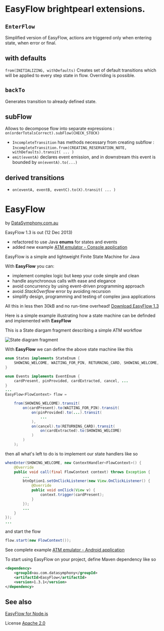 # EasyFlow brightpearl extensions.

## `EnterFlow`

Simplified version of EasyFlow, actions are triggered only when entering state, when error or final.

## with defaults

`from(INITIALIZING, withDefaults)`
Creates set of default transitions which will be applied to every step state in flow.
Overriding is possible.

## `backTo`

Generates transition to already defined state.

## subFlow

Allows to decompose flow into separate expressions : `on(orderTotalsCorrect).subFlow(CHECK_STOCK)` 
- `IncompleteTransition` has methods necessary from creating subflow : `IncompleteTransition.from(CREATING_RESERVATION_NOTE, withDefaults).transit( ... )`
- `emit(eventA)` declares event emission, and in downstream this event is bounded by `on(eventA).to(...)`

## derived transitions

- `on(eventA, eventB, eventC).to(X).transit( ... )` 

EasyFlow
========
by [DataSymphony.com.au](http://datasymphony.com.au/)

EasyFlow 1.3 is out (12 Dec 2013)
* refactored to use Java **enums** for states and events
* added new example [ATM emulator - Console application](http://datasymphony.com.au/?wpdmact=process&did=OC5ob3RsaW5r)

EasyFlow is a simple and lightweight Finite State Machine for Java

With **EasyFlow** you can:
* implement complex logic but keep your code simple and clean
* handle asynchronous calls with ease and elegance
* avoid concurrency by using event-driven programming approach
* avoid *StackOverflow* error by avoiding recursion
* simplify design, programming and testing of complex java applications

All this in less then 30kB and no run-time overhead!
[Download EasyFlow 1.3](http://datasymphony.com.au/?wpdmact=process&did=Ny5ob3RsaW5r)

Here is a simple example illustrating how a state machine can be definded and implemented with **EasyFlow**

This is a State diargam fragment describing a simple ATM workflow

![State diagram fragment](http://datasymphony.com.au/wp-content/uploads/2013/04/atm_example.png)

With **EasyFlow** we can define the above state machine like this

```java
enum States implements StateEnum {
    SHOWING_WELCOME, WAITING_FOR_PIN, RETURNING_CARD, SHOWING_WELCOME, ...
}

enum Events implements EventEnum {
    cardPresent, pinProvided, cardExtracted, cancel, ...
}
...
EasyFlow<FlowContext> flow =

    from(SHOWING_WELCOME).transit(
        on(cardPresent).to(WAITING_FOR_PIN).transit(
            on(pinProvided).to(...).transit(
                ...
            ),
            on(cancel).to(RETURNING_CARD).transit(
                on(cardExtracted).to(SHOWING_WELCOME)
            )
        )
    );
```
then all what's left to do is to implement our state handlers like so
```java
whenEnter(SHOWING_WELCOME, new ContextHandler<FlowContext>() {
    @Override
    public void call(final FlowContext context) throws Exception {
        ...
        btnOption1.setOnClickListener(new View.OnClickListener() {
            @Override
            public void onClick(View v) {
                context.trigger(cardPresent);
            }
        });
        ...
    }
});
...
```
and start the flow
```java
flow.start(new FlowContext());
```
See complete example [ATM emulator - Android application](https://github.com/Beh01der/EasyFlow-example-AtmEmulator/blob/master/src/au/com/ds/ef/ae/AtmEmulator/MainActivity.java)

To start using EasyFlow on your project, define Maven dependency like so
```xml
<dependency>
    <groupId>au.com.datasymphony</groupId>
    <artifactId>EasyFlow</artifactId>
    <version>1.3.1</version>
</dependency>
```

## See also
[EasyFlow for Node.js](https://github.com/Beh01der/node-easy-flow)


License [Apache 2.0](http://www.apache.org/licenses/LICENSE-2.0.txt)
